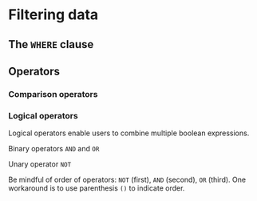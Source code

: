 
# Filtering data 

## The `WHERE` clause

## Operators 

### Comparison operators 


### Logical operators 

Logical operators enable users to combine multiple boolean expressions.  

Binary operators `AND` and `OR`

Unary operator `NOT`


Be mindful of order of operators: `NOT` (first), `AND` (second), `OR` (third). One workaround is to use parenthesis `()` to indicate order. 



